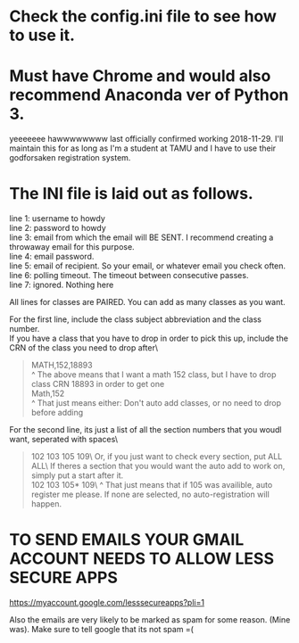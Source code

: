 # Check the config.ini file to see how to use it.
# Must have Chrome and would also recommend Anaconda ver of Python 3.

yeeeeeee hawwwwwwww
last officially confirmed working 2018-11-29.
I'll maintain this for as long as I'm a student at TAMU and I have to use their godforsaken registration system.

# The INI file is laid out as follows.
line 1: username to howdy\
line 2: password to howdy\
line 3: email from which the email will BE SENT. I recommend creating a throwaway email for this purpose.\
line 4: email password.\
line 5: email of recipient. So your email, or whatever email you check often.\
line 6: polling timeout. The timeout between consecutive passes.\
line 7: ignored. Nothing here

All lines for classes are PAIRED.
You can add as many classes as you want.

For the first line, include the class subject abbreviation and the class number.\
If you have a class that you have to drop in order to pick this up, include the CRN of the class you need to drop after\
>MATH,152,18893\
^ The above means that I want a math 152 class, but I have to drop class CRN 18893 in order to get one\
>Math,152\
^ That just means either: Don't auto add classes, or no need to drop before adding

For the second line, its just a list of all the section numbers that you woudl want, seperated with spaces\
>102 103 105 109\\
Or, if you just want to check every section, put ALL\
>ALL\\
If theres a section that you would want the auto add to work on, simply put a start after it.\
>102 103 105* 109\\
^ That just means that if 105 was availible, auto register me please. If none are selected, no auto-registration will happen.




# TO SEND EMAILS YOUR GMAIL ACCOUNT NEEDS TO ALLOW LESS SECURE APPS
https://myaccount.google.com/lesssecureapps?pli=1

Also the emails are very likely to be marked as spam for some reason. (Mine was). Make sure to tell google that its not spam =(




